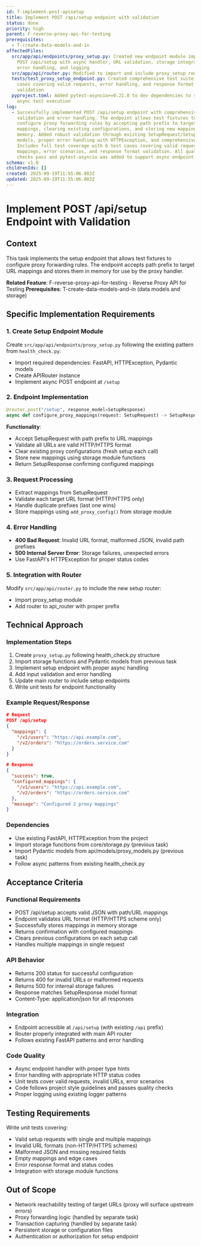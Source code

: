 ```yaml
---
id: T-implement-post-apisetup
title: Implement POST /api/setup endpoint with validation
status: done
priority: high
parent: F-reverse-proxy-api-for-testing
prerequisites:
  - T-create-data-models-and-in
affectedFiles:
  src/app/api/endpoints/proxy_setup.py: Created new endpoint module implementing
    POST /api/setup with async handler, URL validation, storage integration,
    error handling, and logging
  src/app/api/router.py: Modified to import and include proxy_setup router in main API router
  tests/test_proxy_setup_endpoint.py: Created comprehensive test suite with 6 test
    cases covering valid requests, error handling, and response format
    validation
  pyproject.toml: Added pytest-asyncio>=0.21.0 to dev dependencies to support
    async test execution
log:
  - Successfully implemented POST /api/setup endpoint with comprehensive
    validation and error handling. The endpoint allows test fixtures to
    configure proxy forwarding rules by accepting path prefix to target URL
    mappings, clearing existing configurations, and storing new mappings in
    memory. Added robust validation through existing SetupRequest/SetupResponse
    models, proper error handling with HTTPException, and comprehensive logging.
    Includes full test coverage with 6 test cases covering valid requests, empty
    mappings, error scenarios, and response format validation. All quality
    checks pass and pytest-asyncio was added to support async endpoint testing.
schema: v1.0
childrenIds: []
created: 2025-09-19T11:55:06.083Z
updated: 2025-09-19T11:55:06.083Z
---
```


# Implement POST /api/setup Endpoint with Validation

## Context
This task implements the setup endpoint that allows test fixtures to configure proxy forwarding rules. The endpoint accepts path prefix to target URL mappings and stores them in memory for use by the proxy handler.

**Related Feature**: F-reverse-proxy-api-for-testing - Reverse Proxy API for Testing
**Prerequisites**: T-create-data-models-and-in (data models and storage)

## Specific Implementation Requirements

### 1. Create Setup Endpoint Module
Create `src/app/api/endpoints/proxy_setup.py` following the existing pattern from `health_check.py`:

- Import required dependencies: FastAPI, HTTPException, Pydantic models
- Create APIRouter instance
- Implement async POST endpoint at `/setup`

### 2. Endpoint Implementation
```python
@router.post("/setup", response_model=SetupResponse)
async def configure_proxy_mappings(request: SetupRequest) -> SetupResponse:
```

**Functionality**:
- Accept SetupRequest with path prefix to URL mappings
- Validate all URLs are valid HTTP/HTTPS format
- Clear existing proxy configurations (fresh setup each call)
- Store new mappings using storage module functions
- Return SetupResponse confirming configured mappings

### 3. Request Processing
- Extract mappings from SetupRequest
- Validate each target URL format (HTTP/HTTPS only)
- Handle duplicate prefixes (last one wins)
- Store mappings using `add_proxy_config()` from storage module

### 4. Error Handling
- **400 Bad Request**: Invalid URL format, malformed JSON, invalid path prefixes
- **500 Internal Server Error**: Storage failures, unexpected errors
- Use FastAPI's HTTPException for proper status codes

### 5. Integration with Router
Modify `src/app/api/router.py` to include the new setup router:
- Import proxy_setup module
- Add router to api_router with proper prefix

## Technical Approach

### Implementation Steps
1. Create `proxy_setup.py` following health_check.py structure
2. Import storage functions and Pydantic models from previous task
3. Implement setup endpoint with proper async handling
4. Add input validation and error handling
5. Update main router to include setup endpoints
6. Write unit tests for endpoint functionality

### Example Request/Response
```json
# Request
POST /api/setup
{
  "mappings": {
    "/v1/users": "https://api.example.com",
    "/v2/orders": "https://orders.service.com"
  }
}

# Response  
{
  "success": true,
  "configured_mappings": {
    "/v1/users": "https://api.example.com", 
    "/v2/orders": "https://orders.service.com"
  },
  "message": "Configured 2 proxy mappings"
}
```

### Dependencies
- Use existing FastAPI, HTTPException from the project
- Import storage functions from core/storage.py (previous task)
- Import Pydantic models from api/models/proxy_models.py (previous task)
- Follow async patterns from existing health_check.py

## Acceptance Criteria

### Functional Requirements
- POST /api/setup accepts valid JSON with path/URL mappings
- Endpoint validates URL format (HTTP/HTTPS scheme only)
- Successfully stores mappings in memory storage
- Returns confirmation with configured mappings
- Clears previous configurations on each setup call
- Handles multiple mappings in single request

### API Behavior
- Returns 200 status for successful configuration
- Returns 400 for invalid URLs or malformed requests
- Returns 500 for internal storage failures
- Response matches SetupResponse model format
- Content-Type: application/json for all responses

### Integration
- Endpoint accessible at `/api/setup` (with existing `/api` prefix)
- Router properly integrated with main API router
- Follows existing FastAPI patterns and error handling

### Code Quality
- Async endpoint handler with proper type hints
- Error handling with appropriate HTTP status codes
- Unit tests cover valid requests, invalid URLs, error scenarios
- Code follows project style guidelines and passes quality checks
- Proper logging using existing logger patterns

## Testing Requirements
Write unit tests covering:
- Valid setup requests with single and multiple mappings
- Invalid URL formats (non-HTTP/HTTPS schemes)
- Malformed JSON and missing required fields
- Empty mappings and edge cases
- Error response format and status codes
- Integration with storage module functions

## Out of Scope
- Network reachability testing of target URLs (proxy will surface upstream errors)
- Proxy forwarding logic (handled by separate task)
- Transaction capturing (handled by separate task)
- Persistent storage or configuration files
- Authentication or authorization for setup endpoint